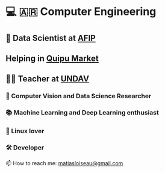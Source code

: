 # :computer: :argentina: Computer Engineering 
## :briefcase: Data Scientist at [AFIP](https://www.afip.gob.ar/)
## Helping in [Quipu Market](https://quipumarket.com/) 
## :teacher: Teacher at [UNDAV](undav.edu.ar/) 

### :microscope: Computer Vision and Data Science Researcher 
### :books: Machine Learning and Deep Learning enthusiast 
### :floppy_disk: Linux lover 
### :hammer_and_wrench: Developer 

📫 How to reach me: matiasloiseau@gmail.com

<!--
**MatiasLoiseau/MatiasLoiseau** is a ✨ _special_ ✨ repository because its `README.md` (this file) appears on your GitHub profile.

Here are some ideas to get you started:

- 🔭 I’m currently working on ...
- 🌱 I’m currently learning ...
- 👯 I’m looking to collaborate on ...
- 🤔 I’m looking for help with ...
- 💬 Ask me about ...
- 📫 How to reach me: ...
- 😄 Pronouns: ...
- ⚡ Fun fact: ...
-->
